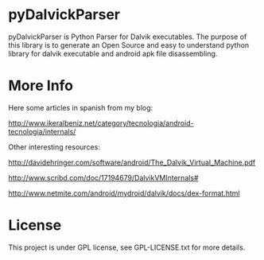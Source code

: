 pyDalvickParser
===============

pyDalvickParser is Python Parser for Dalvik executables. The purpose of this library is to generate an Open Source and easy to understand python library for dalvik executable and android apk file disassembling.




More Info
==============

Here some articles in spanish from my blog: 

http://www.ikeralbeniz.net/category/tecnologia/android-tecnologia/internals/


Other interesting resources:

http://davidehringer.com/software/android/The_Dalvik_Virtual_Machine.pdf

http://www.scribd.com/doc/17194679/DalvikVMInternals#

http://www.netmite.com/android/mydroid/dalvik/docs/dex-format.html




License
========
This project is under GPL license, see GPL-LICENSE.txt for more details.
